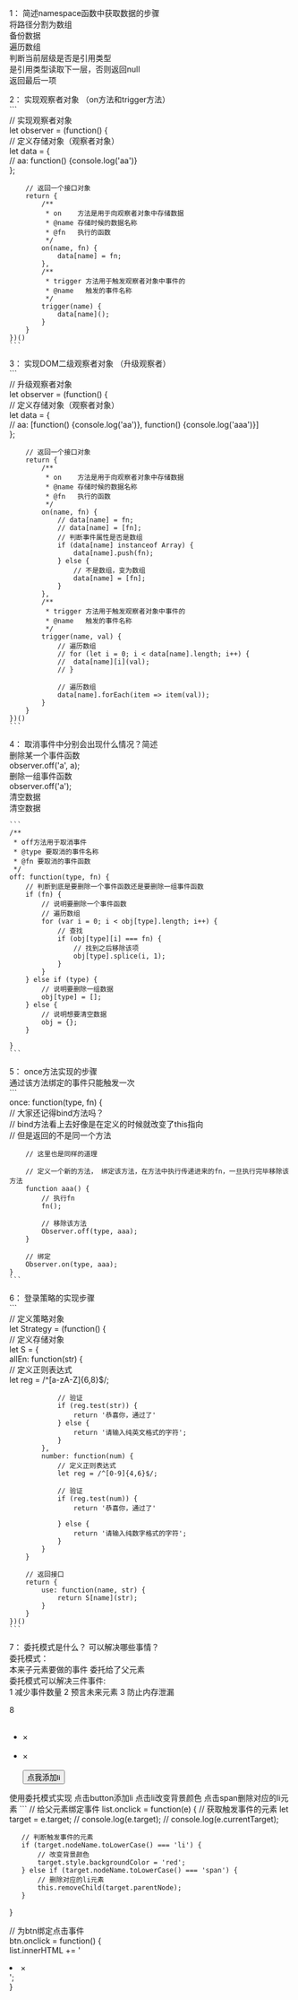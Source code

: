 1： 简述namespace函数中获取数据的步骤  
	将路径分割为数组  
	备份数据  
	遍历数组  
		判断当前层级是否是引用类型  
		是引用类型读取下一层，否则返回null  
	返回最后一项  
  
2： 实现观察者对象 （on方法和trigger方法）  
	```  
	// 实现观察者对象  
	let observer = (function() {  
		// 定义存储对象（观察者对象）  
		let data = {  
			// aa: function() {console.log('aa')}  
		};  
  
		// 返回一个接口对象  
		return {  
			/**  
			 * on 	 方法是用于向观察者对象中存储数据  
			 * @name 存储时候的数据名称  
			 * @fn   执行的函数  
			 */  
			on(name, fn) {  
				data[name] = fn;  
			},  
			/**  
			 * trigger 方法用于触发观察者对象中事件的  
			 * @name   触发的事件名称  
			 */  
			trigger(name) {  
				data[name]();  
			}  
		}  
	})()  
	```  
  
3： 实现DOM二级观察者对象 （升级观察者）  
	```  
	// 升级观察者对象  
	let observer = (function() {  
		// 定义存储对象（观察者对象）  
		let data = {  
			// aa: [function() {console.log('aa')}, function() {console.log('aaa')}]  
		};  
  
		// 返回一个接口对象  
		return {  
			/**  
			 * on 	 方法是用于向观察者对象中存储数据  
			 * @name 存储时候的数据名称  
			 * @fn   执行的函数  
			 */  
			on(name, fn) {  
				// data[name] = fn;  
				// data[name] = [fn];  
				// 判断事件属性是否是数组  
				if (data[name] instanceof Array) {  
					data[name].push(fn);  
				} else {  
					// 不是数组，变为数组  
					data[name] = [fn];  
				}  
			},  
			/**  
			 * trigger 方法用于触发观察者对象中事件的  
			 * @name   触发的事件名称  
			 */  
			trigger(name, val) {  
				// 遍历数组  
				// for (let i = 0; i < data[name].length; i++) {  
				// 	data[name][i](val);  
				// }  
  
				// 遍历数组  
				data[name].forEach(item => item(val));  
			}  
		}  
	})()  
	```	   
  
4： 取消事件中分别会出现什么情况？简述  
	删除某一个事件函数  
		observer.off('a', a);  
	删除一组事件函数  
		observer.off('a');  
	清空数据  
		清空数据  
  
	```  
	/**  
	 * off方法用于取消事件  
	 * @type 要取消的事件名称  
	 * @fn 要取消的事件函数  
	 */  
	off: function(type, fn) {  
		// 判断到底是要删除一个事件函数还是要删除一组事件函数  
		if (fn) {  
			// 说明要删除一个事件函数  
			// 遍历数组  
			for (var i = 0; i < obj[type].length; i++) {  
				// 查找  
				if (obj[type][i] === fn) {  
					// 找到之后移除该项  
					obj[type].splice(i, 1);  
				}  
			}  
		} else if (type) {  
			// 说明要删除一组数据  
			obj[type] = [];  
		} else {  
			// 说明想要清空数据  
			obj = {};  
		}  
  
	}  
	```  
  
5： once方法实现的步骤  
	通过该方法绑定的事件只能触发一次  
	```  
	once: function(type, fn) {  
		// 大家还记得bind方法吗？  
		// bind方法看上去好像是在定义的时候就改变了this指向  
		// 但是返回的不是同一个方法  
  
		// 这里也是同样的道理  
  
		// 定义一个新的方法， 绑定该方法，在方法中执行传递进来的fn，一旦执行完毕移除该方法  
		function aaa() {  
			// 执行fn  
			fn();  
  
			// 移除该方法  
			Observer.off(type, aaa);  
		}  
  
		// 绑定  
		Observer.on(type, aaa);  
	}  
	```  
  
6： 登录策略的实现步骤  
	```  
	// 定义策略对象  
	let Strategy = (function() {  
		// 定义存储对象  
		let S = {  
			allEn: function(str) {  
				// 定义正则表达式  
				let reg = /^[a-zA-Z]{6,8}$/;  
  
				// 验证  
				if (reg.test(str)) {  
					return '恭喜你，通过了'  
				} else {  
					return '请输入纯英文格式的字符';  
				}  
			},  
			number: function(num) {  
				// 定义正则表达式  
				let reg = /^[0-9]{4,6}$/;  
  
				// 验证  
				if (reg.test(num)) {  
					return '恭喜你，通过了'  
  
				} else {  
					return '请输入纯数字格式的字符';  
				}  
			}  
		}  
  
		// 返回接口  
		return {  
			use: function(name, str) {  
				return S[name](str);  
			}  
		}  
	})()  
	```  
  
  
7： 委托模式是什么？ 可以解决哪些事情？  
	委托模式：  
		本来子元素要做的事件 委托给了父元素  
	委托模式可以解决三件事件:  
		1 减少事件数量    2 预言未来元素     3 防止内存泄漏  
  
8  <ul>  
	<li><span>&times;</span></li>  
	<li><span>&times;</span></li>  
	<button>点我添加li</button>  
   </ul>  
   使用委托模式实现 点击button添加li 点击li改变背景颜色  点击span删除对应的li元素  
   ```  
   // 给父元素绑定事件  
   list.onclick = function(e) {  
	   // 获取触发事件的元素  
	   let target = e.target;  
	   // console.log(e.target);  
	   // console.log(e.currentTarget);  
  
	   // 判断触发事件的元素  
	   if (target.nodeName.toLowerCase() === 'li') {  
		   // 改变背景颜色  
		   target.style.backgroundColor = 'red';  
	   } else if (target.nodeName.toLowerCase() === 'span') {  
		   // 删除对应的li元素  
		   this.removeChild(target.parentNode);  
	   }  
   }  
  
  
   // 为btn绑定点击事件  
   btn.onclick = function() {  
	   list.innerHTML += '<li><span>&times;</span></li>';  
   }  
   ```  
